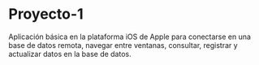 # Proyecto-1
Aplicación básica en la plataforma iOS de Apple para conectarse en una base de datos remota, navegar entre ventanas, consultar, registrar y actualizar datos en la base de datos.
